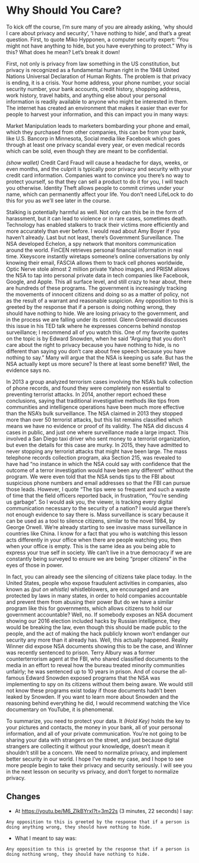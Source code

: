 # Why Should You Care?

To kick off the course, I’m sure many of you are already asking, ‘why should I care
about privacy and security’, ‘I have nothing to hide’, and that’s a great question.
First, to quote Miko Hypponen, a computer security expert: “You might not have
anything to hide, but you have everything to protect.” Why is this? What does he
mean? Let’s break it down!

First, not only is privacy from law something in the US constitution, but privacy is
recognized as a fundamental human right in the 1948 United Nations Universal
Declaration of Human Rights. The problem is that privacy is ending, it is a crisis.
Your home address, your phone number, your social security number, your bank
accounts, credit history, shopping address, work history, travel habits, and
anything else about your personal information is readily available to anyone who
might be interested in them. The internet has created an environment that makes
it easier than ever for people to harvest your information, and this can impact
you in many ways:

Market Manipulation leads to marketers bombarding your phone and email,
which they purchased from other companies, this can be from your bank, like U.S.
Bancorp in Minnesota, Social media like Facebook which goes through at least
one privacy scandal every year, or even medical records which can be sold, even
though they are meant to be confidential.

*(show wallet)* Credit Card Fraud will cause a headache for days, weeks, or even
months, and the culprit is typically poor privacy and security with your credit
card information. Companies want to convince you there’s no way to protect
yourself, so that they can sell a product to do it for you, I will teach you otherwise.
Identity Theft allows people to commit crimes under your name, which can
permanently affect your life. You don’t need LifeLock to do this for you as we’ll
see later in the course.

Stalking is potentially harmful as well. Not only can this be in the form of
harassment, but it can lead to violence or in rare cases, sometimes death.
Technology has enabled stalkers to track their victims more efficiently and more
accurately than ever before. I would read about Amy Boyer if you haven’t already.
Last but not least, there’s Government Surveillance. The NSA developed Echelon,
a spy network that monitors communication around the world. FinCEN retrieves
personal financial information in real time. Xkeyscore instantly wiretaps
someone’s online conversations by only knowing their email, FASCIA allows them
to track cell phones worldwide, Optic Nerve stole almost 2 million private Yahoo
images, and PRISM allows the NSA to tap into personal private data in tech
companies like Facebook, Google, and Apple. This all surface level, and still crazy
to hear about, there are hundreds of these programs. The government is
increasingly tracking the movements of innocent citizens and doing so as a
matter of policy, not as the result of a warrant and reasonable suspicion. Any opposition to this is greeted by the response that if a person is doing nothing wrong, they should have nothing to hide. We are losing privacy to the
government, and in the process we are falling under its control. Glenn Greenwald
discusses this issue in his TED talk where he expresses concerns behind nonstop
surveillance; I recommend all of you watch this. One of my favorite quotes on the
topic is by Edward Snowden, when he said “Arguing that you don’t care about the
right to privacy because you have nothing to hide, is no different than saying you
don’t care about free speech because you have nothing to say.” Many will argue
that the NSA is keeping us safe. But has the NSA actually kept us more secure? Is
there at least some benefit? Well, the evidence says no.

In 2013 a group analyzed terrorism cases involving the NSA’s bulk collection of
phone records, and found they were completely non essential to preventing
terrorist attacks. In 2014, another report echoed these conclusions, saying that
traditional investigative methods like tips from communities and intelligence
operations have been much more effective than the NSA’s bulk surveillance. The
NSA claimed in 2013 they stopped more than over 50 terrorist attacks, but this list
remains classified which means we have no evidence or proof of its validity. The
NSA did discuss 4 cases in public, and just one where surveillance made a large
impact. This involved a San Diego taxi driver who sent money to a terrorist
organization, but even the details for this case are murky. In 2015, they have
admitted to never stopping any terrorist attacks that might have been large. The
mass telephone records collection program, aka Section 215, was revealed to
have had “no instance in which the NSA could say with confidence that the
outcome of a terror investigation would have been any different” without the
program. We were even told that the NSA sends tips to the FBI about suspicious
phone numbers and email addresses so that the FBI can pursue those leads.
However, I quote “The tips were so frequent and such a waste of time that the
field officers reported back, in frustration, “You’re sending us garbage”.
So I would ask you, the viewer, is tracking every digital communication necessary
to the security of a nation? I would argue there’s not enough evidence to say
there is. Mass surveillance is scary because it can be used as a tool to silence
citizens, similar to the novel 1984, by George Orwell. We’re already starting to see
invasive mass surveillance in countries like China. I know for a fact that you who
is watching this lesson acts differently in your office when there are people
watching you, then when your office is empty. This is the same idea as you being
able to express your true self in society. We can’t live in a true democracy if we
are constantly being surveyed to ensure we are being “proper citizens” in the eyes
of those in power.

In fact, you can already see the silencing of citizens take place today. In the
United States, people who expose fraudulent activities in companies, also known
as *(put on whistle)* whistleblowers, are encouraged and are protected by laws in
many states, in order to hold companies accountable and prevent them from
abusing their power But do we have a similar program like this for governments,
which allows citizens to hold our government accountable? Well, no. If somebody
exposes an NSA document showing our 2016 election included hacks by Russian
intelligence, they would be breaking the law, even though this should be made
public to the people, and the act of making the hack publicly known won’t
endanger our security any more than it already has. Well, this actually happened.
Reality Winner did expose NSA documents showing this to be the case, and
Winner was recently sentenced to prison. Terry Albury was a former
counterterrorism agent at the FBI, who shared classified documents to the media
in an effort to reveal how the bureau treated minority communities unfairly; he
was sentenced up to 10 years in prison. And of course the all-famous Edward
Snowden exposed programs that the NSA was implementing to spy on its citizens
without them being aware. We would still not know these programs exist today if
those documents hadn’t been leaked by Snowden. If you want to learn more
about Snowden and the reasoning behind everything he did, I would recommend
watching the Vice documentary on YouTube, it is phenomenal.

To summarize, you need to protect your data. It *(Hold Key)* holds the key to your
pictures and contacts, the money in your bank, all of your personal information,
and all of your private communication. You’re not going to be sharing your data
with strangers on the street, and just because digital strangers are collecting it
without your knowledge, doesn’t mean it shouldn’t still be a concern. We need to
normalize privacy, and implement better security in our world. I hope I’ve made
my case, and I hope to see more people begin to take their privacy and security
seriously. I will see you in the next lesson on security vs privacy, and don’t forget
to normalize privacy.

## Changes
- At https://youtu.be/M6_ZlkBYrxI?t=3m22s (3 minutes, 22 seconds) I say: 
```
Any opposition to this is greeted by the response that if a person is doing anything wrong, they should have nothing to hide.
```
- What I meant to say was: 
```
Any opposition to this is greeted by the response that if a person is doing nothing wrong, they should have nothing to hide.
```
